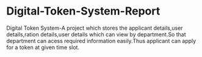# Digital-Token-System-Report
Digital Token System-A project which stores the applicant details,user details,ration details,user details which can view by department.So that department can acess required information easily.Thus applicant can apply for a token at given time slot.
